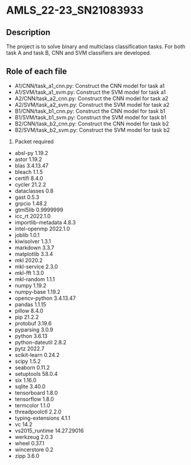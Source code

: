 # AMLS_22-23_SN21083933
## Description
The project is to solve binary and multiclass classification tasks. For both task A and task B, CNN and SVM classifiers are developed.

## Role of each file
-   A1/CNN/task_a1_cnn.py: Construct the CNN model for task a1
-   A1/SVM/task_a1_svm.py: Construct the SVM model for task a1
-   A2/CNN/task_a2_cnn.py: Construct the CNN model for task a2
-   A2/SVM/task_a2_svm.py: Construct the SVM model for task a2
-   B1/CNN/task_b1_cnn.py: Construct the CNN model for task b1
-   B1/SVM/task_b1_svm.py: Construct the SVM model for task b1
-   B2/CNN/task_b2_cnn.py: Construct the CNN model for task b2
-   B2/SVM/task_b2_svm.py: Construct the SVM model for task b2

1. Packet required
-   absl-py             1.19.2
-   astor               1.19.2
-   blas                3.4.13.47
-   bleach              1.1.5
-   certifi             8.4.0
-   cycler              21.2.2
-   dataclasses         0.8
-   gast                0.5.3
-   grpcio              1.48.2
-   gtml5lib            0.9999999
-   icc_rt              2022.1.0
-   importlib-metadata  4.8.3
-   intel-openmp        2022.1.0
-   joblib              1.0.1
-   kiwisolver          1.3.1
-   markdown            3.3.7
-   matplotlib          3.3.4
-   mkl                 2020.2
-   mkl-service         2.3.0
-   mkl-fft             1.3.0
-   mkl-random          1.1.1
-   numpy               1.19.2
-   numpy-base          1.19.2
-   opencv-python       3.4.13.47
-   pandas              1.1.15
-   pillow              8.4.0
-   pip                 21.2.2
-   protobuf            3.19.6
-   pyparsing           3.0.9
-   python              3.6.13
-   python-dateutil     2.8.2
-   pytz                2022.7
-   scikit-learn        0.24.2
-   scipy               1.5.2
-   seaborn             0.11.2
-   setuptools          58.0.4
-   six                 1.16.0
-   sqlite              3.40.0
-   tensorboard         1.8.0
-   tensorflow          1.8.0
-   termcolor           1.1.0
-   threadpoolctl       2.2.0
-   typing-extensions   4.1.1
-   vc                  14.2
-   vs2015_runtime      14.27.29016
-   werkzeug            2.0.3
-   wheel               0.37.1
-   wincerstore         0.2
-   zipp                3.6.0